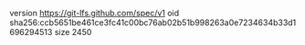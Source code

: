 version https://git-lfs.github.com/spec/v1
oid sha256:ccb5651be461ce3fc41c00bc76ab02b51b998263a0e7234634b33d1696294513
size 2450
